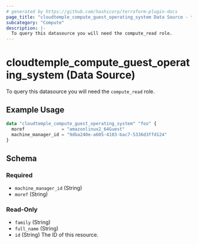 ```yaml
---
# generated by https://github.com/hashicorp/terraform-plugin-docs
page_title: "cloudtemple_compute_guest_operating_system Data Source - terraform-provider-cloudtemple"
subcategory: "Compute"
description: |-
  To query this datasource you will need the compute_read role.
---
```


# cloudtemple_compute_guest_operating_system (Data Source)

To query this datasource you will need the `compute_read` role.

## Example Usage

```terraform
data "cloudtemple_compute_guest_operating_system" "foo" {
  moref              = "amazonlinux2_64Guest"
  machine_manager_id = "9dba240e-a605-4103-bac7-5336d3ffd124"
}
```

<!-- schema generated by tfplugindocs -->
## Schema

### Required

- `machine_manager_id` (String)
- `moref` (String)

### Read-Only

- `family` (String)
- `full_name` (String)
- `id` (String) The ID of this resource.


